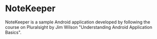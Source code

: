 # NoteKeeper
NoteKeeper is a sample Android application developed by following the course on Pluralsight by Jim Wilson "Understanding Android Application Basics".
